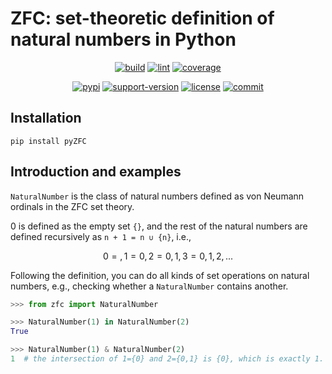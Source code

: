 # ZFC: set-theoretic definition of natural numbers in Python

<p align="center">
    <a href="https://github.com/edward-martyr/ZFC/actions?query=workflow%3Abuild"><img src="https://github.com/edward-martyr/ZFC/workflows/build/badge.svg?branch=master" alt="build"></a>
    <a href="https://github.com/edward-martyr/ZFC/actions?query=workflow%3Alint"><img src="https://github.com/edward-martyr/ZFC/workflows/lint/badge.svg?branch=master" alt="lint"></a>
    <a href="https://codecov.io/gh/edward-martyr/ZFC"><img src="https://img.shields.io/codecov/c/github/edward-martyr/ZFC?token=WZSLMLQV72" alt="coverage"></a>
</p>
<p align="center">
    <a href="https://pypi.org/project/pyZFC/"><img src="https://img.shields.io/pypi/v/pyZFC.svg" alt="pypi"></a>
    <a href="https://img.shields.io/pypi/pyversions/pyZFC"><img src="https://img.shields.io/pypi/pyversions/pyZFC" alt="support-version"></a>
    <a href="https://github.com/edward-martyr/ZFC/blob/master/LICENSE.txt"><img src="https://img.shields.io/github/license/edward-martyr/ZFC" alt="license"></a>
    <a href="https://github.com/edward-martyr/ZFC/commits/master"><img src="https://img.shields.io/github/last-commit/edward-martyr/ZFC" alt="commit"></a>
</p>

## Installation

```shell
pip install pyZFC
```

## Introduction and examples

``NaturalNumber`` is the class of natural numbers defined
as von Neumann ordinals in the ZFC set theory.

0 is defined as the empty set ``{}``,
and the rest of the natural numbers
are defined recursively as ``n + 1 = n ∪ {n}``,
i.e.,

```math
0 = {},
1 = {0},
2 = {0, 1},
3 = {0, 1, 2},
...
```

Following the definition, you can do all kinds of
set operations on natural numbers, e.g., checking
whether a ``NaturalNumber`` contains another.

```Python console
>>> from zfc import NaturalNumber

>>> NaturalNumber(1) in NaturalNumber(2)
True

>>> NaturalNumber(1) & NaturalNumber(2)
1  # the intersection of 1={0} and 2={0,1} is {0}, which is exactly 1.
```
